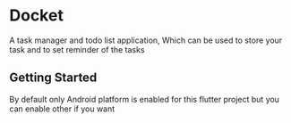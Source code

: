 # Docket

A task manager and todo list application, Which can be used to store your task and to set reminder of the tasks

## Getting Started

By default only Android platform is enabled for this flutter project but you can enable other if you want